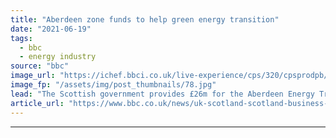 ```yaml
---
title: "Aberdeen zone funds to help green energy transition"
date: "2021-06-19"
tags: 
  - bbc
  - energy industry
source: "bbc"
image_url: "https://ichef.bbci.co.uk/live-experience/cps/320/cpsprodpb/006C/production/_115780100_oil1gettyimages-157613316.jpg"
image_fp: "/assets/img/post_thumbnails/78.jpg"
lead: "The Scottish government provides £26m for the Aberdeen Energy Transition Zone to aid the move away from oil and gas."
article_url: "https://www.bbc.co.uk/news/uk-scotland-scotland-business-57539254"
---
```


---

